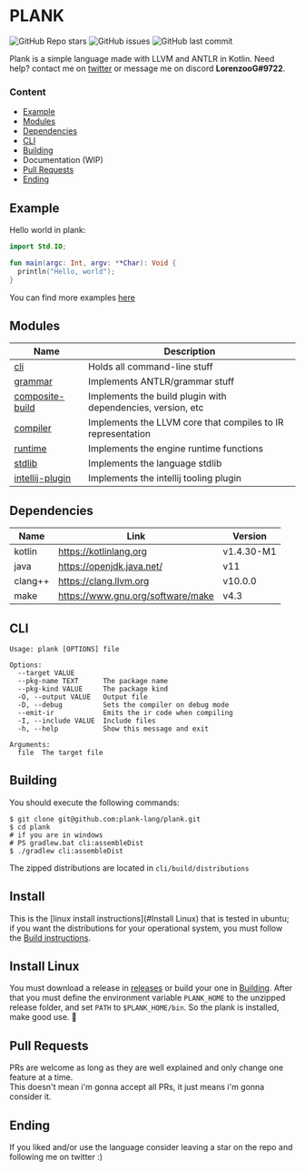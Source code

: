 # PLANK

![GitHub Repo stars](https://img.shields.io/github/stars/LorenzooG/jplank?color=orange&style=for-the-badge)
![GitHub issues](https://img.shields.io/github/issues/LorenzooG/jplank?color=orange&style=for-the-badge)
![GitHub last commit](https://img.shields.io/github/last-commit/LorenzooG/jplank?color=orange&style=for-the-badge)

Plank is a simple language made with LLVM and ANTLR in Kotlin. Need help? contact me
on [twitter](https://twitter.com/lorenzoo_g) or message me on discord **LorenzooG#9722**.

### Content

* [Example](#example)
* [Modules](#modules)
* [Dependencies](#dependencies)
* [CLI](#cli)
* [Building](#building)
* Documentation (WIP)
* [Pull Requests](#pull-requests)
* [Ending](#ending)

## Example

Hello world in plank:

```kotlin
import Std.IO;

fun main(argc: Int, argv: **Char): Void {
  println("Hello, world");
}
```

You can find more examples [here](samples)

## Modules

| Name                                 | Description                                                          |
| ------------------------------------ | -------------------------------------------------------------------- |
| [cli](cli)                           | Holds all command-line stuff                                         | 
| [grammar](grammar)                   | Implements ANTLR/grammar stuff                                       |
| [composite-build](composite-build)   | Implements the build plugin with dependencies, version, etc          |
| [compiler](compiler)                 | Implements the LLVM core that compiles to IR representation          |
| [runtime](runtime)                   | Implements the engine runtime functions                              |
| [stdlib](stdlib)                     | Implements the language stdlib                                       |
| [intellij-plugin](stdlib)            | Implements the intellij tooling plugin                               |

## Dependencies

| Name       | Link                              | Version    |
| ---------- | --------------------------------- | ---------- |
| kotlin     | https://kotlinlang.org            | v1.4.30-M1 |
| java       | https://openjdk.java.net/         | v11        |
| clang++    | https://clang.llvm.org            | v10.0.0    |
| make       | https://www.gnu.org/software/make | v4.3       |

## CLI

```
Usage: plank [OPTIONS] file

Options:
  --target VALUE
  --pkg-name TEXT      The package name
  --pkg-kind VALUE     The package kind
  -O, --output VALUE   Output file
  -D, --debug          Sets the compiler on debug mode
  --emit-ir            Emits the ir code when compiling
  -I, --include VALUE  Include files
  -h, --help           Show this message and exit

Arguments:
  file  The target file
```

## Building

You should execute the following commands:

```shell
$ git clone git@github.com:plank-lang/plank.git
$ cd plank
# if you are in windows
# PS gradlew.bat cli:assembleDist
$ ./gradlew cli:assembleDist
```

The zipped distributions are located in `cli/build/distributions`

## Install

This is the [linux install instructions](#Install Linux) that is tested in ubuntu;
if you want the distributions for your operational system, you must follow the 
[Build instructions](#Building).

## Install Linux

You must download a release in [releases](https://github.com/plank-lang/plank/releases/tag/1.0.1-SNAPSHOT)
or build your one in [Building](#Building). After that you must define the environment variable `PLANK_HOME`
to the unzipped release folder, and set `PATH` to `$PLANK_HOME/bin`. So the plank is installed, make good use.
🙂

## Pull Requests

PRs are welcome as long as they are well explained and only change one feature at a time.  
This doesn't mean i'm gonna accept all PRs, it just means i'm gonna consider it.

## Ending

If you liked and/or use the language consider leaving a star on the repo and following me on twitter :)


